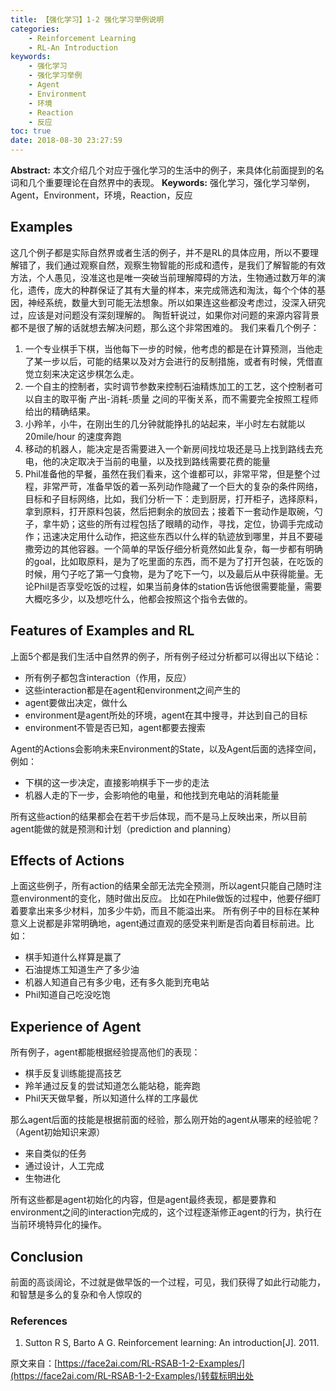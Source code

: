```yaml
---
title: 【强化学习】1-2 强化学习举例说明
categories:
    - Reinforcement Learning
    - RL-An Introduction
keywords:
    - 强化学习
    - 强化学习举例
    - Agent
    - Environment
    - 环境
    - Reaction
    - 反应
toc: true
date: 2018-08-30 23:27:59
---
```


**Abstract:** 本文介绍几个对应于强化学习的生活中的例子，来具体化前面提到的名词和几个重要理论在自然界中的表现。
**Keywords:** 强化学习，强化学习举例，Agent，Environment，环境，Reaction，反应

<!--more-->
## Examples
这几个例子都是实际自然界或者生活的例子，并不是RL的具体应用，所以不要理解错了，我们通过观察自然，观察生物智能的形成和遗传，是我们了解智能的有效方法，个人愚见，没准这也是唯一突破当前理解障碍的方法，生物通过数万年的演化，遗传，庞大的种群保证了其有大量的样本，来完成筛选和淘汰，每个个体的基因，神经系统，数量大到可能无法想象。所以如果连这些都没考虑过，没深入研究过，应该是对问题没有深刻理解的。
陶哲轩说过，如果你对问题的来源内容背景都不是很了解的话就想去解决问题，那么这个非常困难的。
我们来看几个例子：
1. 一个专业棋手下棋，当他每下一步的时候，他考虑的都是在计算预测，当他走了某一步以后，可能的结果以及对方会进行的反制措施，或者有时候，凭借直觉立刻来决定这步棋怎么走。
2. 一个自主的控制者，实时调节参数来控制石油精炼加工的工艺，这个控制者可以自主的取平衡 产出-消耗-质量 之间的平衡关系，而不需要完全按照工程师给出的精确结果。
3. 小羚羊，小牛，在刚出生的几分钟就能挣扎的站起来，半小时左右就能以20mile/hour 的速度奔跑
4. 移动的机器人，能决定是否需要进入一个新房间找垃圾还是马上找到路线去充电，他的决定取决于当前的电量，以及找到路线需要花费的能量
5. Phil准备他的早餐，虽然在我们看来，这个谁都可以，非常平常，但是整个过程，非常严苛，准备早饭的着一系列动作隐藏了一个巨大的复杂的条件网络，目标和子目标网络，比如，我们分析一下：走到厨房，打开柜子，选择原料，拿到原料，打开原料包装，然后把剩余的放回去；接着下一套动作是取碗，勺子，拿牛奶；这些的所有过程包括了眼睛的动作，寻找，定位，协调手完成动作；迅速决定用什么动作，把这些东西以什么样的轨迹放到哪里，并且不要碰撒旁边的其他容器。一个简单的早饭仔细分析竟然如此复杂，每一步都有明确的goal，比如取原料，是为了吃里面的东西，而不是为了打开包装，在吃饭的时候，用勺子吃了第一勺食物，是为了吃下一勺，以及最后从中获得能量。无论Phil是否享受吃饭的过程，如果当前身体的station告诉他很需要能量，需要大概吃多少，以及想吃什么，他都会按照这个指令去做的。



## Features of Examples and RL

上面5个都是我们生活中自然界的例子，所有例子经过分析都可以得出以下结论：
- 所有例子都包含interaction（作用，反应）
- 这些interaction都是在agent和environment之间产生的
- agent要做出决定，做什么
- environment是agent所处的环境，agent在其中搜寻，并达到自己的目标
- environment不管是否已知，agent都要去搜索

Agent的Actions会影响未来Environment的State，以及Agent后面的选择空间，例如：
- 下棋的这一步决定，直接影响棋手下一步的走法
- 机器人走的下一步，会影响他的电量，和他找到充电站的消耗能量

所有这些action的结果都会在若干步后体现，而不是马上反映出来，所以目前agent能做的就是预测和计划（prediction and planning）


## Effects of Actions
上面这些例子，所有action的结果全部无法完全预测，所以agent只能自己随时注意environment的变化，随时做出反应。
比如在Phile做饭的过程中，他要仔细盯着要拿出来多少材料，加多少牛奶，而且不能溢出来。
所有例子中的目标在某种意义上说都是非常明确地，agent通过直观的感受来判断是否向着目标前进。比如：
- 棋手知道什么样算是赢了
- 石油提炼工知道生产了多少油
- 机器人知道自己有多少电，还有多久能到充电站
- Phil知道自己吃没吃饱


## Experience of Agent
所有例子，agent都能根据经验提高他们的表现：
- 棋手反复训练能提高技艺
- 羚羊通过反复的尝试知道怎么能站稳，能奔跑
- Phil天天做早餐，所以知道什么样的工序最优

那么agent后面的技能是根据前面的经验，那么刚开始的agent从哪来的经验呢？（Agent初始知识来源）
- 来自类似的任务
- 通过设计，人工完成
- 生物进化

所有这些都是agent初始化的内容，但是agent最终表现，都是要靠和environment之间的interaction完成的，这个过程逐渐修正agent的行为，执行在当前环境特异化的操作。

## Conclusion
前面的高谈阔论，不过就是做早饭的一个过程，可见，我们获得了如此行动能力，和智慧是多么的复杂和令人惊叹的


### References
1. Sutton R S, Barto A G. Reinforcement learning: An introduction[J]. 2011.

原文来自：[https://face2ai.com/RL-RSAB-1-2-Examples/](https://face2ai.com/RL-RSAB-1-2-Examples/)转载标明出处
